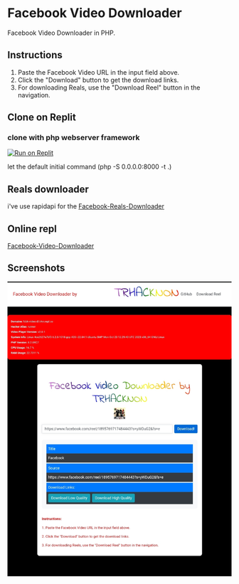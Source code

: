 # Facebook Video Downloader

Facebook Video Downloader in PHP.

## Instructions

1. Paste the Facebook Video URL in the input field above.
2. Click the "Download" button to get the download links.
3. For downloading Reals, use the "Download Reel" button in the navigation.

## Clone on Replit
### clone with php webserver framework

[![Run on Replit](https://replit.com/badge/github/tucommenceapousser/Facebook-Video-Downloader)](https://replit.com/github/tucommenceapousser/Facebook-Video-Downloader)

let the default initial command (php -S 0.0.0.0:8000 -t .)

## Reals downloader

i've use rapidapi for the 
[Facebook-Reals-Downloader](https://rapidapi.com/vikas5914/api/facebook-reel-and-video-downloader/)

## Online repl

[Facebook-Video-Downloader](https://fcbk-video-dl.trkn.repl.co/)

## Screenshots

![Screen](https://raw.githubusercontent.com/tucommenceapousser/Facebook-Video-Downloader/master/Screenshot_2023-12-04-01-07-30-006_com.android.chrome-edit.jpg)
